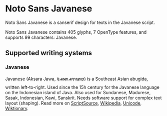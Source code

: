
# Noto Sans Javanese

Noto Sans Javanese is a sanserif design for texts in the Javanese script. 

Noto Sans Javanese contains 405 glyphs, 7 OpenType features, and supports 99 characters: Javanese.


## Supported writing systems


### Javanese

Javanese (Aksara Jawa, ꦄꦏ꧀ꦱꦫꦗꦮ) is a Southeast Asian abugida, written left-to-right. Used since the 15h century for the Javanese language on the Indonesian island of Java. Also used for Sundanese, Madurese, Sasak, Indonesian, Kawi, Sanskrit. Needs software support for complex text layout (shaping). Read more on [ScriptSource](https://scriptsource.org/scr/Java), [Wikipedia](https://en.wikipedia.org/wiki/ISO_15924:Java), [Unicode](https://www.unicode.org/versions/Unicode13.0.0/ch17.pdf#G27153), [Wiktionary](https://en.wiktionary.org/wiki/Category:Javanese_script).

